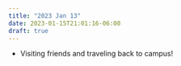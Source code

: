 ```yaml
---
title: "2023 Jan 13"
date: 2023-01-15T21:01:16-06:00
draft: true
---
```


- Visiting friends and traveling back to campus!

